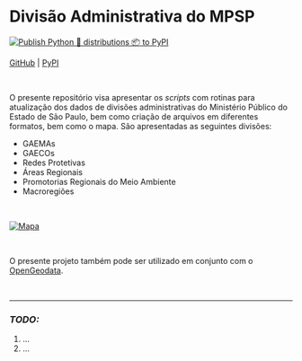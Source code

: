 # Divisão Administrativa do MPSP

[![Publish Python 🐍 distributions 📦 to PyPI](https://github.com/open-geodata/sp_mpsp_divadmin/actions/workflows/publish-to-pypi.yml/badge.svg)](https://github.com/open-geodata/sp_mpsp_divadmin/actions/workflows/publish-to-pypi.yml)

[GitHub](https://github.com/open-geodata/sp_mpsp_divadmin) |
[PyPI](https://pypi.org/project/sp-mpsp-divadmin)

<br>

O presente repositório visa apresentar os _scripts_ com rotinas para atualização dos dados de divisões administrativas do Ministério Público do Estado de São Paulo, bem como criação de arquivos em diferentes formatos, bem como o mapa. São apresentadas as seguintes divisões:

- GAEMAs
- GAECOs
- Redes Protetivas
- Áreas Regionais
- Promotorias Regionais do Meio Ambiente
- Macroregiões

<br>

[![Mapa](./docs/imgs/mapa.png)](https://michelmetran.com.br/posts/div-admin-mpsp)

<br>

O presente projeto também pode ser utilizado em conjunto com o [OpenGeodata](https://github.com/open-geodata/open-geodata).

<br>

---

### _TODO:_

1. ...
2. ...
